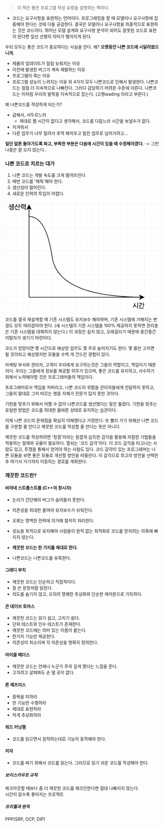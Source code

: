 > 이 책은 좋은 프로그램 작성 요령을 설명하는 책이다.

- 코드는 요구사항을 표현하는 언어이다.
프로그래밍을 할 때 모델이나 요구사항에 집중해야 한다는 것에 다들 공감한다.
결국은 모델이나 요구사항을 최종적으로 표현하는 것은 코드이다. 뛰어난 모델 설계와 요구사항 분석이 되어도 잘못된 코드로 표현이 된다면 앞선 선행의 의미가 떨어지게 된다.

우리 모두는 좋은 코드가 중요하다는 사실을 안다. 왜? **오랫동안 나쁜 코드에 시달려왔으니까.**

- 제품의 업데이트가 점점 늦춰지는 이유
- 이전에 발생한 버그가 계속 재발하는 이유
- 프로그램이 죽는 이유
- 프로그램 성능이 느려지는 이유
위 4가지 모두 나쁜코드로 인해서 발생한다. 나쁜코드는 점점 더 지속적으로 나빠진다. 그러다 감당하기 어려운 수준에 이른다.
나쁜코드는 이처럼 우리의 발목을 지속적으로 잡는다. (고행wading 이라고 부른다.)

왜 나쁜코드를 작성하게 되는가?
- 급해서, 서두르느라
	- 제대로 짤 시간이 없다고 생각해서, 코드를 다듬느라 시간을 보낼수가 없다.
- 지겨워서
- 다른 업무가 너무 밀려서 후딱 해치우고 밀린 업무로 넘어가려고...

**일단 얼른 돌아가도록 짜고, 부족한 부분은 다음에 시간이 있을 때 수정해야겠다.**
-> 그런 나중은 잘 오지 않는다..

### 나쁜 코드로 치르는 대가
1. 나쁜 코드는 개발 속도를 크게 떨어뜨린다.
2. 매번 코드를 '해독'해야 한다.
3. 생산성이 떨어진다.
4. 새로운 인력의 투입이 어렵다.

![나쁜 코드의 생산성 표](../../images/CleanCode/bad_code_productivity.png)

코드를 결국 재설계할 때 기존 시스템도 유지보수 해야하며, 기존 시스템에 가해지는 변경도 모두 따라잡아야 한다. (새 시스템이 기존 시스템을 100% 제공하지 못하면 관리층은 기존 시스템을 대체하지 않는다.)
이 과정은 쉽지 않고, 오래걸리기 때문에 중간중간 이탈자가 생기기 마련이다. 

코드가 엉망이면 몇 시간으로 예상한 업무도 몇 주로 늘어지기도 한다.
몇 줄만 고치면 될 것이라고 예상했지만 모듈을 수백 개 건드린 경험이 있다.

마케팅 부서와 관리자, 고객이 우리에게 요구하는것은 그들의 역할이고, 책임이기 때문이다.
우리는 그들에게 정보를 제공할 의무가 있으며, 좋은 코드를 유지하고, 사수하기 위해서 노력해야할 것은 프로그래머들의 책임이다.

프로그래머로서 책임을 저버리고, 나쁜 코드의 위험을 관리자들에게 전달하지 못하고, 그들의 말대로 그저 따르는 행동 자체가 전문가 답지 못한 것이다.

기한을 맞추기 위해서 어쩔 수 없이 나쁜코드를 생산했다는 말은 틀렸다. 기한을 맞추는 유일한 방법은 코드를 최대한 옳바른 상태로 유지하는 습관이다. 

이제 나쁜 코드의 문제점을 확실히 이해했다고 가정한다.
또 빨리 가기 위해선 나쁜 코드를 구분할 줄 안다고 깨끗한 코드를 작성할 줄 안다는 뜻은 아니다.

깨끗한 코드를 작성하려면 '청결'이라는 힘겹게 습득한 감각을 활용해 자잘한 기법들을 적용하는 절제와 규율이 필요하다. 열쇠는 '코드 감각'이다. 이 코드 감각을 타고나는 사람도 있고, 투쟁을 통해서 얻어야 하는 사람도 있다. 코드 감각이 있는 프로그래머는 나쁜 모듈을 보면 좋은 모듈로 개선할 방안을 떠올린다. 이 감각으로 최고의 방안을 선택한 후 여기서 거기까지 이동하는 경로를 계획한다.


### 깨끗한 코드란?
#### 비야네 스트롭스트룹 (C++의 창시자)
- 논리가 간단해야 버그가 숨어들지 못한다.
- 의존성을 최대한 줄여야 유지보수가 쉬워진다.
- 오류는 명백한 전략에 의거해 철저히 처리한다.
- 성능을 최적으로 유지해야 사람들이 원칙 없는 최적화로 코드를 망치려는 의혹에 빠지지 않는다.
- **깨끗한 코드는 한 가지를 제대로 한다.**

- 나쁜코드는 나쁜코드를 유혹한다.

#### 그래디 부치
- 깨끗한 코드는 단순하고 직접적이다.
- 잘 쓴 문장처럼 읽힌다.
- 의도를 숨기지 않고, 오히려 명쾌한 추상화와 단순한 제어문으로 가득하다.

#### 큰 데이브 토마스
- 깨끗한 코드는 읽기 쉽고, 고치기 쉽다.
- 단위 테스트와 인수 테스트가 존재한다.
- 깨끗한 코드에는 의미 있는 이름이 붙는다.
- 한가지 기능만 제공한다.
- 의존성이 최소이며 각 의존성을 명확히 정의한다.

#### 마이클 페더스
- 깨끗한 코드는 언제나 누군가 주의 깊게 짰다는 느낌을 준다.
- 고치려고 살펴봐도 손 댈 곳이 없다.

#### 론 제프리스
- 중복을 피하라
- 한 기능만 수행하라
- 제대로 표현하라
- 작게 추상화하라

#### 워드 커닝햄
- 코드를 읽으면서 짐작하는대로 기능이 동작해야 한다.

#### 저자
- 코드를 짜기 위해서 코드를 읽는다. 그러므로 읽기 쉬운 코드를 작성해야 한다.

##### 보이스카우트 규칙
체크아웃할 때보다 좀 더 깨끗한 코드를 체크인한다면 절대 나빠지지 않는다.    
시간이 갈수록 좋아지는 프로젝트

##### 프리퀄과 원칙
PPP(SRP, OCP, DIP)